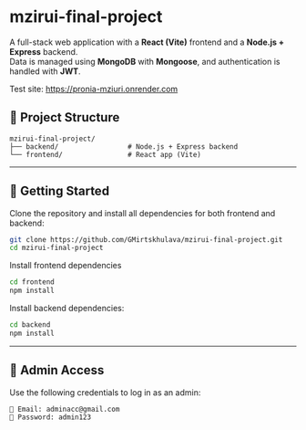 # mzirui-final-project

A full-stack web application with a **React (Vite)** frontend and a **Node.js + Express** backend.  
Data is managed using **MongoDB** with **Mongoose**, and authentication is handled with **JWT**.

Test site: https://pronia-mziuri.onrender.com

## 🧠 Project Structure
```
mzirui-final-project/
├── backend/                 # Node.js + Express backend
└── frontend/                # React app (Vite)
```


---

## 🚀 Getting Started

Clone the repository and install all dependencies for both frontend and backend:

```bash
git clone https://github.com/GMirtskhulava/mzirui-final-project.git
cd mzirui-final-project
```

Install frontend dependencies
```bash
cd frontend
npm install
```
Install backend dependencies:
```bash
cd backend
npm install
```

---

## 🔐 Admin Access
Use the following credentials to log in as an admin:

```
📧 Email: adminacc@gmail.com
🔑 Password: admin123 
```

